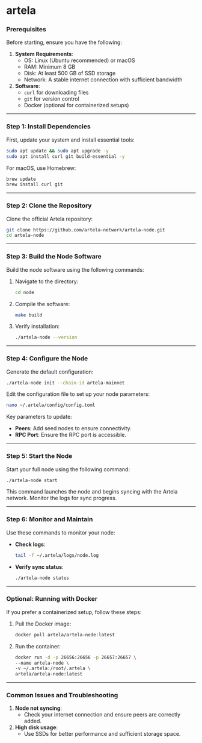 # artela

### **Prerequisites**
Before starting, ensure you have the following:
1. **System Requirements**:
   - OS: Linux (Ubuntu recommended) or macOS
   - RAM: Minimum 8 GB
   - Disk: At least 500 GB of SSD storage
   - Network: A stable internet connection with sufficient bandwidth
2. **Software**:
   - `curl` for downloading files
   - `git` for version control
   - Docker (optional for containerized setups)

---

### **Step 1: Install Dependencies**

First, update your system and install essential tools:

```bash
sudo apt update && sudo apt upgrade -y
sudo apt install curl git build-essential -y
```

For macOS, use Homebrew:

```bash
brew update
brew install curl git
```

---

### **Step 2: Clone the Repository**

Clone the official Artela repository:

```bash
git clone https://github.com/artela-network/artela-node.git
cd artela-node
```

---

### **Step 3: Build the Node Software**

Build the node software using the following commands:

1. Navigate to the directory:
   ```bash
   cd node
   ```

2. Compile the software:
   ```bash
   make build
   ```

3. Verify installation:
   ```bash
   ./artela-node --version
   ```

---

### **Step 4: Configure the Node**

Generate the default configuration:

```bash
./artela-node init --chain-id artela-mainnet
```

Edit the configuration file to set up your node parameters:
```bash
nano ~/.artela/config/config.toml
```

Key parameters to update:
- **Peers**: Add seed nodes to ensure connectivity.
- **RPC Port**: Ensure the RPC port is accessible.

---

### **Step 5: Start the Node**

Start your full node using the following command:

```bash
./artela-node start
```

This command launches the node and begins syncing with the Artela network. Monitor the logs for sync progress.

---

### **Step 6: Monitor and Maintain**

Use these commands to monitor your node:
- **Check logs**:
  ```bash
  tail -f ~/.artela/logs/node.log
  ```
- **Verify sync status**:
  ```bash
  ./artela-node status
  ```

---

### **Optional: Running with Docker**

If you prefer a containerized setup, follow these steps:

1. Pull the Docker image:
   ```bash
   docker pull artela/artela-node:latest
   ```

2. Run the container:
   ```bash
   docker run -d -p 26656:26656 -p 26657:26657 \
   --name artela-node \
   -v ~/.artela:/root/.artela \
   artela/artela-node:latest
   ```

---

### **Common Issues and Troubleshooting**
1. **Node not syncing**:
   - Check your internet connection and ensure peers are correctly added.
2. **High disk usage**:
   - Use SSDs for better performance and sufficient storage space.
